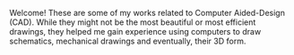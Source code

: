 Welcome! These are some of my works related to Computer Aided-Design (CAD). While they might not be the most beautiful or most efficient drawings, 
they helped me gain experience using computers to draw schematics, mechanical drawings and eventually, their 3D form.
